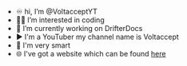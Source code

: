 - ♾️ hi, I’m @VoltacceptYT
- 👨‍💻 I’m interested in coding
- 📄 I’m currently working on DrifterDocs
- ▶️ I'm a YouTuber my channel name is Voltaccept
- 🧠 I'm very smart
- 🌐 I've got a website which can be found [here](https://sites.google.com/view/voltaccept/home)

<!---
VoltacceptYT/VoltacceptYT is a ✨ special ✨ repository because its `README.md` (this file) appears on your GitHub profile.
You can click the Preview link to take a look at your changes.
--->
